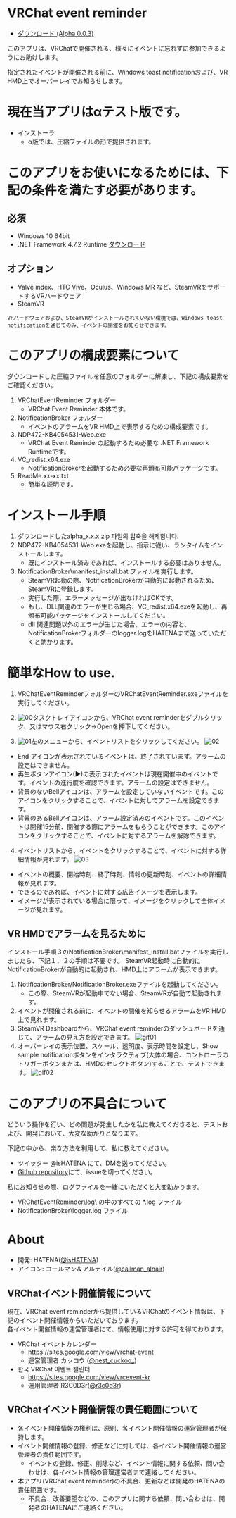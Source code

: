VRChat event reminder
=====================

- [ダウンロード (Alpha 0.0.3)](https://github.com/Kyeong-min/VRChat-event-reminder-client/releases/tag/0.0.3-alpha)

このアプリは、VRChatで開催される、様々にイベントに忘れずに参加できるようにお助けします。

指定されたイベントが開催される前に、Windows toast notificationおよび、VR HMD上でオーバーレイでお知らせします。

# 現在当アプリはαテスト版です。

- インストーラ
  - α版では、圧縮ファイルの形で提供されます。

# このアプリをお使いになるためには、下記の条件を満たす必要があります。

## 必須
- Windows 10 64bit
- .NET Framework 4.7.2 Runtime [ダウンロード](http://go.microsoft.com/fwlink/?LinkId=863262)

## オプション
- Valve index、HTC Vive、Oculus、Windows MR など、SteamVRをサポートするVRハードウェア
- SteamVR

````
VRハードウェアおよび、SteamVRがインストールされていない環境では、Windows toast notificationを通じてのみ、イベントの開催をお知らせできます。
````

# このアプリの構成要素について
ダウンロードした圧縮ファイルを任意のフォルダーに解凍し、下記の構成要素をご確認ください。

1. VRChatEventReminder フォルダー
   * VRChat Event Reminder 本体です。
2. NotificationBroker フォルダー
   * イベントのアラームをVR HMD上で表示するための構成要素です。
3. NDP472-KB4054531-Web.exe
   * VRChat Event Reminderの起動するため必要な .NET Framework Runtimeです。
4. VC_redist.x64.exe
   * NotificationBrokerを起動するため必要な再頒布可能パッケージです。
5. ReadMe.xx-xx.txt
   * 簡単な説明です。

# インストール手順
1. ダウンロードしたalpha_x.x.x.zip 파일의 압축을 해제합니다.
2. NDP472-KB4054531-Web.exeを起動し、指示に従い、ランタイムをインストールします。
   * 既にインストール済みであれば、インストールする必要はありません。
3. NotificationBroker\manifest_install.bat ファイルを実行します。
   * SteamVR起動の際、NotificationBrokerが自動的に起動されるため、SteamVRに登録します。
   * 実行した際、エラーメッセージが出なければOKです。
   * もし、DLL関連のエラーが生じる場合、VC_redist.x64.exeを起動し、再頒布可能パッケージをインストールしてください。
   * dll 関連問題以外のエラーが生じた場合、エラーの内容と、NotificationBrokerフォルダーのlogger.logをHATENAまで送っていただくと助かります。

# 簡単なHow to use.
1. VRChatEventReminderフォルダーのVRChatEventReminder.exeファイルを実行してください。

2. ![00](image/100.jpg)タスクトレイアイコンから、VRChat event reminderをダブルクリック、又はマウス右クリック→Openを押下してください。

3. ![01](image/jp/01.JPG)左のメニューから、イベントリストをクリックしてください。
![02](image/jp/02.JPG)
  - End アイコンが表示されているイベントは、終了されています。アラームの設定はできません。
  - 再生ボタンアイコン(▶)の表示されたイベントは現在開催中のイベントです。イベントの進行度を確認できます。アラームの設定はできません。
  - 背景のないBellアイコンは、アラームを設定していないイベントです。このアイコンをクリックすることで、イベントに対してアラームを設定できます。
  - 背景のあるBellアイコンは、アラーム設定済みのイベントです。このイベントは開催15分前、開催する際にアラームをもらうことができます。このアイコンをクリックすることで、イベントに対するアラームを解除できます。
4. イベントリストから、イベントをクリックすることで、イベントに対する詳細情報が見れます。
![03](image/jp/03.jpg)
  - イベントの概要、開始時刻、終了時刻、情報の更新時刻、イベントの詳細情報が見れます。
  - できるのであれば、イベントに対する広告イメージを表示します。
  - イメージが表示されている場合に限って、イメージをクリックして全体イメージが見れます。

## VR HMDでアラームを見るために
インストール手順３のNotificationBroker\manifest_install.batファイルを実行しましたら、下記１，２の手順は不要です。
SteamVR起動時に自動的にNotificationBrokerが自動的に起動され、HMD上にアラームが表示できます。

1. NotificationBroker/NotificationBroker.exeファイルを起動してください。
   - この際、SteamVRが起動中でない場合、SteamVRが自動で起動されます。
2. イベントが開催される前に、イベントの開催を知らせるアラームをVR HMD上で見れます。
3. SteamVR Dashboardから、VRChat event reminderのダッシュボードを通じて、アラームの見え方を設定できます。
![gif01](image/001.gif)
4. オーバーレイの表示位置、スケール、透明度、表示時間を設定し、Show sample notificationボタンをインタラクティブ(大体の場合、コントローラのトリガーボタンまたは、HMDのセレクトボタン)することで、テストできます。
![gif02](image/002.gif)

# このアプリの不具合について
どういう操作を行い、どの問題が発生したかを私に教えてくださると、テストおよび、開発において、大変な助かりとなります。

下記の中から、楽な方法を利用して、私に教えてください。

- ツイッター @isHATENA にて、DMを送ってください。
- [Github repository](https://github.com/Kyeong-min/VRChat-event-reminder-client/issues)にて、issueを切ってください。

私にお知らせの際、ログファイルを一緒にいただくと大変助かります。
- VRChatEventReminder\log\ の中のすべての *.log ファイル
- NotificationBroker\logger.log ファイル

# About
- 開発: HATENA([@isHATENA](https://twitter.com/isHATENA))
- アイコン: コールマン＆アルナイル([@callman_alnair](https://twitter.com/callman_alnair))

## VRChatイベント開催情報について
現在、VRChat event reminderから提供しているVRChatのイベント情報は、下記のイベント開催情報からいただいております。   
各イベント開催情報の運営管理者にて、情報使用に対する許可を得ております。
- VRChat イベントカレンダー
  - https://sites.google.com/view/vrchat-event
  - 運営管理者 カッコウ ([@nest_cuckoo_](https://twitter.com/nest_cuckoo_))
- 한국 VRChat 이벤트 캘린더
  - https://sites.google.com/view/vrcevent-kr
  - 運用管理者 R3C0D3r([@r3c0d3r](https://twitter.com/r3c0d3r))

## VRChatイベント開催情報の責任範囲について
- 各イベント開催情報の権利は、原則、各イベント開催情報の運営管理者が保持します。
- イベント開催情報の登録、修正などに対しては、各イベント開催情報の運営管理者の責任範囲です。
  - イベントの登録、修正、削除など、イベント情報に関する依頼、問い合わせは、各イベント情報の管理運営者まで連絡してください。
- 本アプリ(VRChat event reminder)の不具合、更新などは開発のHATENAの責任範囲です。
  - 不具合、改善要望などの、このアプリに関する依頼、問い合わせは、開発者のHATENAにご連絡ください。